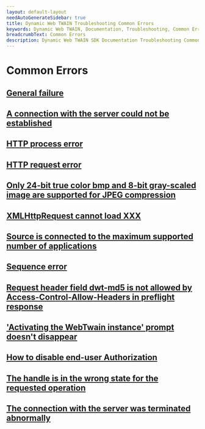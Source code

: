 ```yaml
---
layout: default-layout
needAutoGenerateSidebar: true
title: Dynamic Web TWAIN Troubleshooting Common Errors
keywords: Dynamic Web TWAIN, Documentation, Troubleshooting, Common Errors
breadcrumbText: Common Errors
description: Dynamic Web TWAIN SDK Documentation Troubleshooting Common Errors Index Page
---
```


# Common Errors

## [General failure]({{site.indepth}}troubleshooting/common-errors/general-failure.html)

## [A connection with the server could not be established]({{site.indepth}}troubleshooting/common-errors/connection-couldn't-be-established.html)

## [HTTP process error]({{site.indepth}}troubleshooting/common-errors/HTTP-process-error.html)

## [HTTP request error]({{site.indepth}}troubleshooting/common-errors/HTTP-request-error.html)

## [Only 24-bit true color bmp and 8-bit gray-scaled image are supported for JPEG compression]({{site.indepth}}troubleshooting/common-errors/JPEG-compression.html)

## [XMLHttpRequest cannot load XXX]({{site.indepth}}troubleshooting/common-errors/XMLHttpRequest-cannot-load.html)

## [Source is connected to the maximum supported number of applications]({{site.indepth}}troubleshooting/common-errors/source-connected-to-maximum.html)

## [Sequence error]({{site.indepth}}troubleshooting/common-errors/sequence-error.html)

## [Request header field dwt-md5 is not allowed by Access-Control-Allow-Headers in preflight response]({{site.indepth}}troubleshooting/common-errors/dwt-md5-is-not-allowed.html)

## ['Activating the WebTwain instance' prompt doesn't disappear]({{site.indepth}}troubleshooting/common-errors/activating-the-WebTwain-instance.html)

## [How to disable end-user Authorization]({{site.indepth}}troubleshooting/common-errors/how-to-disable-end-user-authorization.html)

## [The handle is in the wrong state for the requested operation]({{site.indepth}}troubleshooting/common-errors/the-handle-is-in-the-wrong-state-for-the-requested-operation.html)

## [The connection with the server was terminated abnormally]({{site.indepth}}troubleshooting/common-errors/the-connection-with-the-server-was-terminated-abnormally.html)
